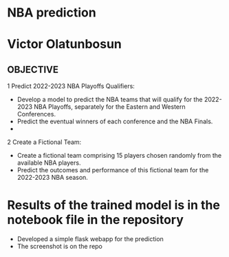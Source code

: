 # NBA prediction
# Victor Olatunbosun

## OBJECTIVE
1 Predict 2022-2023 NBA Playoffs Qualifiers:
- Develop a model to predict the NBA teams that will qualify for the 2022-2023 NBA Playoffs, separately for the Eastern and Western Conferences.
- Predict the eventual winners of each conference and the NBA Finals.
- 
2 Create a Fictional Team:
- Create a fictional team comprising 15 players chosen randomly from the available NBA players.
- Predict the outcomes and performance of this fictional team for the 2022-2023 NBA season.

# Results of the trained model is in the notebook file in the repository
- Developed a simple flask webapp for the prediction 
- The screenshot is on the repo
